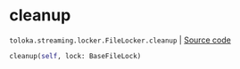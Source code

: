 # cleanup
`toloka.streaming.locker.FileLocker.cleanup` | [Source code](https://github.com/Toloka/toloka-kit/blob/v1.2.3/src/streaming/locker.py#L106)

```python
cleanup(self, lock: BaseFileLock)
```

